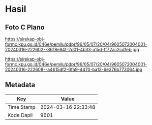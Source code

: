 # Hasil

## Foto C Plano

https://sirekap-obj-formc.kpu.go.id/046e/pemilu/pdpr/96/05/07/20/04/9605072004001-20240316-222602--8618e84f-2d01-4b33-a15d-ff72ac2cd1eb.jpg

https://sirekap-obj-formc.kpu.go.id/046e/pemilu/pdpr/96/05/07/20/04/9605072004001-20240316-222608--a4615df2-0fa9-4470-ba13-6e376b773064.jpg


## Metadata

| Key        | Value               |
| ---------- | ------------------- |
| Time Stamp | 2024-03-16 22:33:48 |
| Kode Dapil | 9601                |



